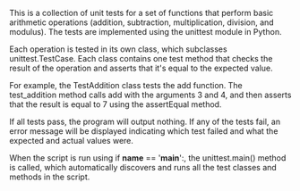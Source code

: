 This is a collection of unit tests for a set of functions that perform basic arithmetic operations (addition, subtraction, multiplication, division, and modulus). The tests are implemented using the unittest module in Python.

Each operation is tested in its own class, which subclasses unittest.TestCase. Each class contains one test method that checks the result of the operation and asserts that it's equal to the expected value.

For example, the TestAddition class tests the add function. The test_addition method calls add with the arguments 3 and 4, and then asserts that the result is equal to 7 using the assertEqual method.

If all tests pass, the program will output nothing. If any of the tests fail, an error message will be displayed indicating which test failed and what the expected and actual values were.

When the script is run using if __name__ == '__main__':, the unittest.main() method is called, which automatically discovers and runs all the test classes and methods in the script.